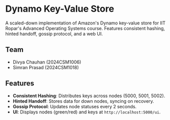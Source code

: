 # Dynamo Key-Value Store

A scaled-down implementation of Amazon's Dynamo key-value store for IIT Ropar's Advanced Operating Systems course. Features consistent hashing, hinted handoff, gossip protocol, and a web UI.

## Team
- Divya Chauhan (2024CSM1006)
- Simran Prasad (2024CSM1018)

## Features
- **Consistent Hashing**: Distributes keys across nodes (5000, 5001, 5002).
- **Hinted Handoff**: Stores data for down nodes, syncing on recovery.
- **Gossip Protocol**: Updates node statuses every 2 seconds.
- **UI**: Displays nodes (green/red) and keys at `http://localhost:5000/ui`.
